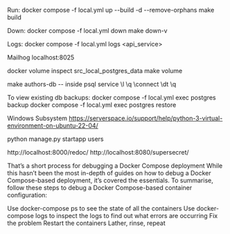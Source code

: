 Run:
docker compose -f local.yml up --build -d --remove-orphans
make build

Down:
docker compose -f local.yml down
make down-v

Logs:
docker compose -f local.yml logs <api_service>

Mailhog
localhost:8025 


docker volume inspect src_local_postgres_data
make volume

make authors-db
-- inside psql service
    \l
    \q
    \connect
    \dt
    \q


To view existing db backups:
docker compose -f local.yml exec postgres backup
docker compose -f local.yml exec postgres restore <backupfile>


Windows Subsystem
https://serverspace.io/support/help/python-3-virtual-environment-on-ubuntu-22-04/



python manage.py startapp users


http://localhost:8000/redoc/
http://localhost:8080/supersecret/


That’s a short process for debugging a Docker Compose deployment
While this hasn’t been the most in-depth of guides on how to debug a Docker Compose-based deployment, it’s covered the essentials. To summarise, follow these steps to debug a Docker Compose-based container configuration:

Use docker-compose ps to see the state of all the containers
Use docker-compose logs to inspect the logs to find out what errors are occurring
Fix the problem
Restart the containers
Lather, rinse, repeat